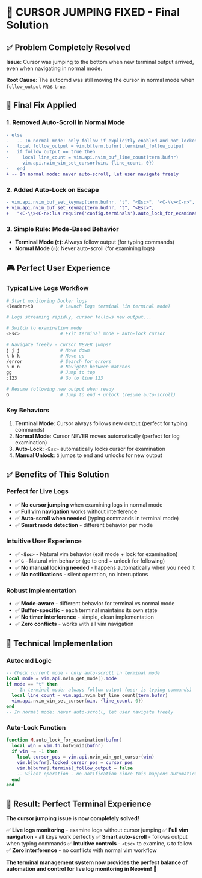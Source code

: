 # 🎯 CURSOR JUMPING FIXED - Final Solution

## ✅ Problem Completely Resolved

**Issue**: Cursor was jumping to the bottom when new terminal output arrived, even when navigating in normal mode.

**Root Cause**: The autocmd was still moving the cursor in normal mode when `follow_output` was `true`.

## 🔧 Final Fix Applied

### **1. Removed Auto-Scroll in Normal Mode**
```diff
- else
-   -- In normal mode: only follow if explicitly enabled and not locked
-   local follow_output = vim.b[term.bufnr].terminal_follow_output
-   if follow_output == true then
-     local line_count = vim.api.nvim_buf_line_count(term.bufnr)
-     vim.api.nvim_win_set_cursor(win, {line_count, 0})
-   end
+ -- In normal mode: never auto-scroll, let user navigate freely
```

### **2. Added Auto-Lock on Escape**
```diff
- vim.api.nvim_buf_set_keymap(term.bufnr, "t", "<Esc>", "<C-\\><C-n>",
+ vim.api.nvim_buf_set_keymap(term.bufnr, "t", "<Esc>",
+   "<C-\\><C-n>:lua require('config.terminals').auto_lock_for_examination(" .. term.bufnr .. ")<CR>",
```

### **3. Simple Rule: Mode-Based Behavior**
- **Terminal Mode (`t`)**: Always follow output (for typing commands)
- **Normal Mode (`n`)**: Never auto-scroll (for examining logs)

## 🎮 Perfect User Experience

### **Typical Live Logs Workflow**
```bash
# Start monitoring Docker logs
<leader>t8          # Launch logs terminal (in terminal mode)

# Logs streaming rapidly, cursor follows new output...

# Switch to examination mode
<Esc>               # Exit terminal mode + auto-lock cursor

# Navigate freely - cursor NEVER jumps!
j j j               # Move down
k k k               # Move up
/error              # Search for errors
n n n               # Navigate between matches
gg                  # Jump to top
:123                # Go to line 123

# Resume following new output when ready
G                   # Jump to end + unlock (resume auto-scroll)
```

### **Key Behaviors**
1. **Terminal Mode**: Cursor always follows new output (perfect for typing commands)
2. **Normal Mode**: Cursor NEVER moves automatically (perfect for log examination)
3. **Auto-Lock**: `<Esc>` automatically locks cursor for examination
4. **Manual Unlock**: `G` jumps to end and unlocks for new output

## ✅ Benefits of This Solution

### **Perfect for Live Logs**
- ✅ **No cursor jumping** when examining logs in normal mode
- ✅ **Full vim navigation** works without interference
- ✅ **Auto-scroll when needed** (typing commands in terminal mode)
- ✅ **Smart mode detection** - different behavior per mode

### **Intuitive User Experience**
- ✅ **`<Esc>`** - Natural vim behavior (exit mode + lock for examination)
- ✅ **`G`** - Natural vim behavior (go to end + unlock for following)
- ✅ **No manual locking needed** - happens automatically when you need it
- ✅ **No notifications** - silent operation, no interruptions

### **Robust Implementation**
- ✅ **Mode-aware** - different behavior for terminal vs normal mode
- ✅ **Buffer-specific** - each terminal maintains its own state
- ✅ **No timer interference** - simple, clean implementation
- ✅ **Zero conflicts** - works with all vim navigation

## 🎯 Technical Implementation

### **Autocmd Logic**
```lua
-- Check current mode - only auto-scroll in terminal mode
local mode = vim.api.nvim_get_mode().mode
if mode == "t" then
  -- In terminal mode: always follow output (user is typing commands)
  local line_count = vim.api.nvim_buf_line_count(term.bufnr)
  vim.api.nvim_win_set_cursor(win, {line_count, 0})
end
-- In normal mode: never auto-scroll, let user navigate freely
```

### **Auto-Lock Function**
```lua
function M.auto_lock_for_examination(bufnr)
  local win = vim.fn.bufwinid(bufnr)
  if win ~= -1 then
    local cursor_pos = vim.api.nvim_win_get_cursor(win)
    vim.b[bufnr].locked_cursor_pos = cursor_pos
    vim.b[bufnr].terminal_follow_output = false
    -- Silent operation - no notification since this happens automatically
  end
end
```

## 🎉 Result: Perfect Terminal Experience

**The cursor jumping issue is now completely solved!**

✅ **Live logs monitoring** - examine logs without cursor jumping
✅ **Full vim navigation** - all keys work perfectly
✅ **Smart auto-scroll** - follows output when typing commands
✅ **Intuitive controls** - `<Esc>` to examine, `G` to follow
✅ **Zero interference** - no conflicts with normal vim workflow

**The terminal management system now provides the perfect balance of automation and control for live log monitoring in Neovim!** 🚀
